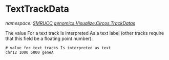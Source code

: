 ﻿# TextTrackData
_namespace: [SMRUCC.genomics.Visualize.Circos.TrackDatas](./index.md)_

The value For a text track Is interpreted As a text label (other tracks require that this field be a floating point number).
 
 ```
 # value for text tracks Is interpreted as text
 chr12 1000 5000 geneA
 ```





